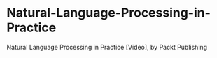 # Natural-Language-Processing-in-Practice
 Natural Language Processing in Practice [Video], by Packt Publishing
